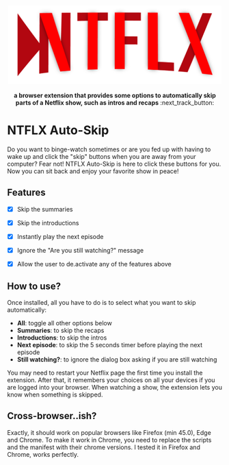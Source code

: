 <div align="center">
  <img alt="NTFLX Auto-Skip Logo" src="assets/images/ntlfx_logo_1200.png" width="500px">
  <p><strong>a browser extension that provides some options to automatically skip parts of a Netflix show, such as intros and recaps</strong> :next_track_button:</p>
</div>


# NTFLX Auto-Skip

Do you want to binge-watch sometimes or are you fed up with having to wake up and click the "skip" buttons when you are away from your computer? Fear not! NTFLX Auto-Skip is here to click these buttons for you. Now you can sit back and enjoy your favorite show in peace! 


## Features

- [x] Skip the summaries 
- [x] Skip the introductions 
- [x] Instantly play the next episode 
- [x] Ignore the "Are you still watching?" message 
- [x] Allow the user to de.activate any of the features above 


## How to use?

Once installed, all you have to do is to select what you want to skip automatically: 
- **All**: toggle all other options below
- **Summaries**: to skip the recaps
- **Introductions**: to skip the intros
- **Next episode**: to skip the 5 seconds timer before playing the next episode  
- **Still watching?**: to ignore the dialog box asking if you are still watching 

You may need to restart your Netflix page the first time you install the extension. After that, it remembers your choices on all your devices if you are logged into your browser. 
When watching a show, the extension lets you know when something is skipped. 


## Cross-browser..ish?

Exactly, it should work on popular browsers like Firefox (min 45.0), Edge and Chrome. To make it work in Chrome, you need to replace the scripts and the manifest with their chrome versions. I tested it in Firefox and Chrome, works perfectly. 